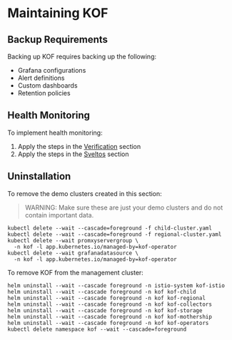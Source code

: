# Maintaining KOF

## Backup Requirements

Backing up KOF requires backing up the following:

* Grafana configurations
* Alert definitions
* Custom dashboards
* Retention policies

## Health Monitoring

To implement health monitoring:

1. Apply the steps in the [Verification](./kof-verification.md) section
2. Apply the steps in the [Sveltos](./kof-verification.md#sveltos) section

## Uninstallation

To remove the demo clusters created in this section:

> WARNING:
> Make sure these are just your demo clusters and do not contain important data.

```shell
kubectl delete --wait --cascade=foreground -f child-cluster.yaml
kubectl delete --wait --cascade=foreground -f regional-cluster.yaml
kubectl delete --wait promxyservergroup \
  -n kof -l app.kubernetes.io/managed-by=kof-operator
kubectl delete --wait grafanadatasource \
  -n kof -l app.kubernetes.io/managed-by=kof-operator
```

To remove KOF from the management cluster:

```shell
helm uninstall --wait --cascade foreground -n istio-system kof-istio
helm uninstall --wait --cascade foreground -n kof kof-child
helm uninstall --wait --cascade foreground -n kof kof-regional
helm uninstall --wait --cascade foreground -n kof kof-collectors
helm uninstall --wait --cascade foreground -n kof kof-storage
helm uninstall --wait --cascade foreground -n kof kof-mothership
helm uninstall --wait --cascade foreground -n kof kof-operators
kubectl delete namespace kof --wait --cascade=foreground
```
